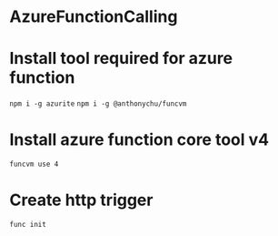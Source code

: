 # AzureFunctionCalling

# Install tool required for azure function
`npm i -g azurite`
`npm i -g @anthonychu/funcvm`

# Install azure function core tool v4
`funcvm use 4`

# Create http trigger
`func init`


